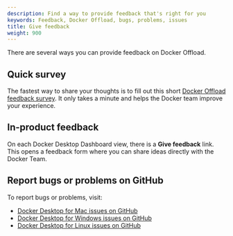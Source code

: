 ```yaml
---
description: Find a way to provide feedback that's right for you
keywords: Feedback, Docker Offload, bugs, problems, issues
title: Give feedback
weight: 900
---
```



There are several ways you can provide feedback on Docker Offload.

## Quick survey

The fastest way to share your thoughts is to fill out this short
[Docker Offload feedback
survey](https://docker.qualtrics.com/jfe/form/SV_br8Ki4CCdqeIYl0). It only takes
a minute and helps the Docker team improve your experience.

## In-product feedback

On each Docker Desktop Dashboard view, there is a **Give feedback** link. This
opens a feedback form where you can share ideas directly with the Docker Team.

## Report bugs or problems on GitHub

To report bugs or problems, visit:
- [Docker Desktop for Mac issues on
GitHub](https://github.com/docker/for-mac/issues)
- [Docker Desktop for Windows issues on GitHub](https://github.com/docker/for-win/issues)
- [Docker Desktop for Linux issues on
GitHub](https://github.com/docker/desktop-linux/issues)
